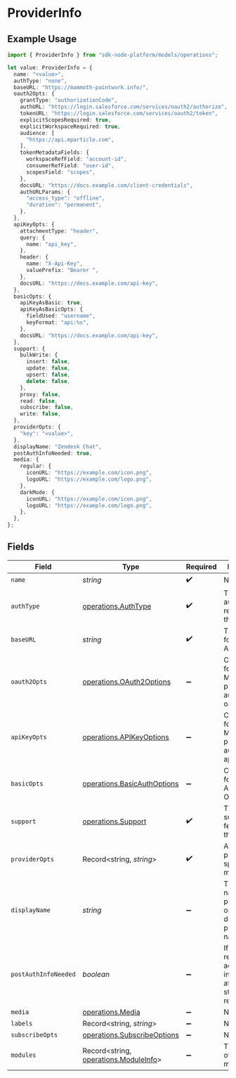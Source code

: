 # ProviderInfo

## Example Usage

```typescript
import { ProviderInfo } from "sdk-node-platform/models/operations";

let value: ProviderInfo = {
  name: "<value>",
  authType: "none",
  baseURL: "https://mammoth-paintwork.info/",
  oauth2Opts: {
    grantType: "authorizationCode",
    authURL: "https://login.salesforce.com/services/oauth2/authorize",
    tokenURL: "https://login.salesforce.com/services/oauth2/token",
    explicitScopesRequired: true,
    explicitWorkspaceRequired: true,
    audience: [
      "https://api.mparticle.com",
    ],
    tokenMetadataFields: {
      workspaceRefField: "account-id",
      consumerRefField: "user-id",
      scopesField: "scopes",
    },
    docsURL: "https://docs.example.com/client-credentials",
    authURLParams: {
      "access_type": "offline",
      "duration": "permanent",
    },
  },
  apiKeyOpts: {
    attachmentType: "header",
    query: {
      name: "api_key",
    },
    header: {
      name: "X-Api-Key",
      valuePrefix: "Bearer ",
    },
    docsURL: "https://docs.example.com/api-key",
  },
  basicOpts: {
    apiKeyAsBasic: true,
    apiKeyAsBasicOpts: {
      fieldUsed: "username",
      keyFormat: "api:%s",
    },
    docsURL: "https://docs.example.com/api-key",
  },
  support: {
    bulkWrite: {
      insert: false,
      update: false,
      upsert: false,
      delete: false,
    },
    proxy: false,
    read: false,
    subscribe: false,
    write: false,
  },
  providerOpts: {
    "key": "<value>",
  },
  displayName: "Zendesk Chat",
  postAuthInfoNeeded: true,
  media: {
    regular: {
      iconURL: "https://example.com/icon.png",
      logoURL: "https://example.com/logo.png",
    },
    darkMode: {
      iconURL: "https://example.com/icon.png",
      logoURL: "https://example.com/logo.png",
    },
  },
};
```

## Fields

| Field                                                                           | Type                                                                            | Required                                                                        | Description                                                                     | Example                                                                         |
| ------------------------------------------------------------------------------- | ------------------------------------------------------------------------------- | ------------------------------------------------------------------------------- | ------------------------------------------------------------------------------- | ------------------------------------------------------------------------------- |
| `name`                                                                          | *string*                                                                        | :heavy_check_mark:                                                              | N/A                                                                             |                                                                                 |
| `authType`                                                                      | [operations.AuthType](../../models/operations/authtype.md)                      | :heavy_check_mark:                                                              | The type of authentication required by the provider.                            |                                                                                 |
| `baseURL`                                                                       | *string*                                                                        | :heavy_check_mark:                                                              | The base URL for making API requests.                                           |                                                                                 |
| `oauth2Opts`                                                                    | [operations.OAuth2Options](../../models/operations/oauth2options.md)            | :heavy_minus_sign:                                                              | Configuration for OAuth2.0. Must be provided if authType is oauth2.             |                                                                                 |
| `apiKeyOpts`                                                                    | [operations.APIKeyOptions](../../models/operations/apikeyoptions.md)            | :heavy_minus_sign:                                                              | Configuration for API key. Must be provided if authType is apiKey.              |                                                                                 |
| `basicOpts`                                                                     | [operations.BasicAuthOptions](../../models/operations/basicauthoptions.md)      | :heavy_minus_sign:                                                              | Configuration for Basic Auth. Optional.                                         |                                                                                 |
| `support`                                                                       | [operations.Support](../../models/operations/support.md)                        | :heavy_check_mark:                                                              | The supported features for the provider.                                        |                                                                                 |
| `providerOpts`                                                                  | Record<string, *string*>                                                        | :heavy_check_mark:                                                              | Additional provider-specific metadata.                                          |                                                                                 |
| `displayName`                                                                   | *string*                                                                        | :heavy_minus_sign:                                                              | The display name of the provider, if omitted, defaults to provider name.        | Zendesk Chat                                                                    |
| `postAuthInfoNeeded`                                                            | *boolean*                                                                       | :heavy_minus_sign:                                                              | If true, we require additional information after auth to start making requests. | true                                                                            |
| `media`                                                                         | [operations.Media](../../models/operations/media.md)                            | :heavy_minus_sign:                                                              | N/A                                                                             |                                                                                 |
| `labels`                                                                        | Record<string, *string*>                                                        | :heavy_minus_sign:                                                              | N/A                                                                             |                                                                                 |
| `subscribeOpts`                                                                 | [operations.SubscribeOptions](../../models/operations/subscribeoptions.md)      | :heavy_minus_sign:                                                              | N/A                                                                             |                                                                                 |
| `modules`                                                                       | Record<string, [operations.ModuleInfo](../../models/operations/moduleinfo.md)>  | :heavy_minus_sign:                                                              | The registry of provider modules.                                               |                                                                                 |